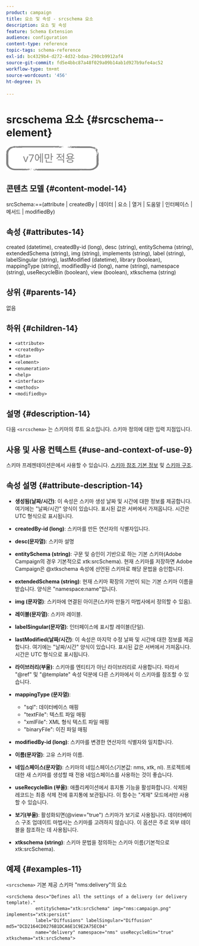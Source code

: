 ```yaml
---
product: campaign
title: 요소 및 속성 - srcschema 요소
description: 요소 및 속성
feature: Schema Extension
audience: configuration
content-type: reference
topic-tags: schema-reference
exl-id: bc4329b4-d272-4d32-bdaa-290cb9912af4
source-git-commit: fd5e4bbc87a48f029a09b14ab1d927b9afe4ac52
workflow-type: tm+mt
source-wordcount: '456'
ht-degree: 1%

---
```


# srcschema 요소 {#srcschema--element}

![](../../../assets/v7-only.svg)

## 콘텐츠 모델 {#content-model-14}

srcSchema:==(attribute | createdBy | 데이터 | 요소 | 열거 | 도움말 | 인터페이스 | 메서드 | modifiedBy)

## 속성 {#attributes-14}

created (datetime), createdBy-id (long), desc (string), entitySchema (string), extendedSchema (string), img (string), implements (string), label (string), labelSingular (string), lastModified (datetime), library (boolean), mappingType (string), modifiedBy-id (long), name (string), namespace (string), useRecycleBin (boolean), view (boolean), xtkschema (string)

## 상위 {#parents-14}

없음

## 하위 {#children-14}

* `<attribute>`
* `<createdby>`
* `<data>`
* `<element>`
* `<enumeration>`
* `<help>`
* `<interface>`
* `<methods>`
* `<modifiedby>`

## 설명 {#description-14}

다음 `<srcschema>` 는 스키마의 루트 요소입니다. 스키마 정의에 대한 입력 지점입니다.

## 사용 및 사용 컨텍스트 {#use-and-context-of-use-9}

스키마 프레젠테이션은에서 사용할 수 있습니다. [스키마 참조 기본 정보](../../../configuration/using/about-schema-reference.md) 및 [스키마 구조](../../../configuration/using/schema-structure.md).

## 속성 설명 {#attribute-description-14}

* **생성됨(날짜/시간)**: 이 속성은 스키마 생성 날짜 및 시간에 대한 정보를 제공합니다. 여기에는 &quot;날짜/시간&quot; 양식이 있습니다. 표시된 값은 서버에서 가져옵니다. 시간은 UTC 형식으로 표시됩니다.
* **createdBy-id (long)**: 스키마를 만든 연산자의 식별자입니다.
* **desc(문자열)**: 스키마 설명
* **entitySchema (string)**: 구문 및 승인이 기반으로 하는 기본 스키마(Adobe Campaign의 경우 기본적으로 xtk:srcSchema). 현재 스키마를 저장하면 Adobe Campaign은 @xtkschema 속성에 선언된 스키마로 해당 문법을 승인합니다.
* **extendedSchema (string)**: 현재 스키마 확장의 기반이 되는 기본 스키마 이름을 받습니다. 양식은 &quot;namespace:name&quot;입니다.
* **img (문자열)**: 스키마에 연결된 아이콘(스키마 만들기 마법사에서 정의할 수 있음).
* **레이블(문자열)**: 스키마 레이블.
* **labelSingular(문자열)**: 인터페이스에 표시할 레이블(단일).
* **lastModified(날짜/시간)**: 이 속성은 마지막 수정 날짜 및 시간에 대한 정보를 제공합니다. 여기에는 &quot;날짜/시간&quot; 양식이 있습니다. 표시된 값은 서버에서 가져옵니다. 시간은 UTC 형식으로 표시됩니다.
* **라이브러리(부울)**: 스키마를 엔티티가 아닌 라이브러리로 사용합니다. 따라서 &quot;@ref&quot; 및 &quot;@template&quot; 속성 덕분에 다른 스키마에서 이 스키마를 참조할 수 있습니다.
* **mappingType (문자열)**:

   * &quot;sql&quot;: 데이터베이스 매핑
   * &quot;textFile&quot;: 텍스트 파일 매핑
   * &quot;xmlFile&quot;: XML 형식 텍스트 파일 매핑
   * &quot;binaryFile&quot;: 이진 파일 매핑

* **modifiedBy-id (long)**: 스키마를 변경한 연산자의 식별자와 일치합니다.
* **이름(문자열)**: 고유 스키마 이름.
* **네임스페이스(문자열)**: 스키마의 네임스페이스(기본값: nms, xtk, nl). 프로젝트에 대한 새 스키마를 생성할 때 전용 네임스페이스를 사용하는 것이 좋습니다.
* **useRecycleBin (부울)**: 애플리케이션에서 휴지통 기능을 활성화합니다. 삭제된 레코드는 최종 삭제 전에 휴지통에 보관됩니다. 이 함수는 &quot;게재&quot; 모드에서만 사용할 수 있습니다.
* **보기(부울)**: 활성화되면(@view=&quot;true&quot;) 스키마가 보기로 사용됩니다. 데이터베이스 구조 업데이트 마법사는 스키마를 고려하지 않습니다. 이 옵션은 주로 외부 테이블을 참조하는 데 사용됩니다.
* **xtkschema (string)**: 스키마 문법을 정의하는 스키마 이름(기본적으로 xtk:srcSchema).

## 예제 {#examples-11}

`<srcschema>` 기본 제공 스키마 &quot;nms:delivery&quot;의 요소

```
<srcSchema desc="Defines all the settings of a delivery (or delivery template)."  
           entitySchema="xtk:srcSchema" img="nms:campaign.png" implements="xtk:persist" 
           label="Diffusions" labelSingular="Diffusion" md5="DCD2164CD0276B1DCA6E1C9E2A75EC04"
           name="delivery" namespace="nms" useRecycleBin="true" xtkschema="xtk:srcSchema">
```
